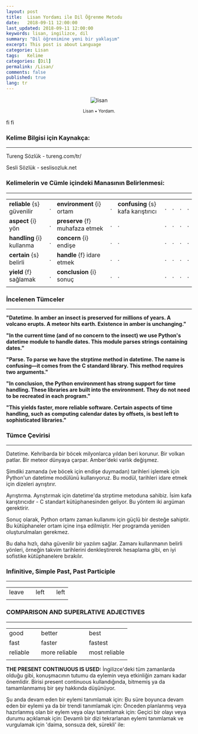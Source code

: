```yaml
---
layout: post
title:  Lisan Yordamı ile Dil Öğrenme Metodu
date:   2018-09-11 12:00:00
last_updated: 2018-09-11 12:00:00
keywords: lisan, ingilizce, dil
summary: "Dil öğrenimine yeni bir yaklaşım"
excerpt: This post is about Language
categorie: Lisan
tags:   Kelime
categories: [Dil]
permalink: /Lisan/
comments: false
published: true
lang: tr
---
```



<div class='pull-right alert alert-warning' style="margin: 15px; text-align: center;">
  <img src="{{ site.baseurl }}/images/lisan/lisan1.png" alt="lisan" class="resize" />
  <p><small>Lisan &bull; Yordam.</small></p>
</div> 
  

<span class="off">fi</span>
<span class="on">fi</span>


### Kelime Bilgisi için Kaynakça: 
***

Tureng Sözlük - tureng.com/tr/

Sesli Sözlük - seslisozluk.net

### Kelimelerin ve Cümle içindeki Manasının Belirlenmesi:
***


|                            |   |                           |   |   |   |   |   |   |
|----------------------------|---|---------------------------|---|---|---|---|---|---|
| **reliable** {s} güvenilir | . | **environment** {i} ortam | . | **confusing** {s} kafa karıştırıcı     | . | . | . | . |
| **aspect** {i} yön         | . | **preserve** {f} muhafaza etmek                         | . | . | . | . | . | . |
| **handling** {i} kullanma  | . | **concern** {i} endişe                           | . | . | . | . | . | . |
| **certain** {s} belirli    | . | **handle** {f} idare etmek                              | . | . | . | . | . | . |
| **yield** {f} sağlamak     | . | **conclusion** {i} sonuç  | . | . | . | . | . | . |
|                            |   |                           |   |   |   |   |   |   |

### İncelenen Tümceler
***

**"Datetime. In amber an insect is preserved for millions of years. A volcano erupts. A meteor hits earth. Existence in amber is unchanging."**

**"In the current time (and of no concern to the insect) we use Python's datetime module to handle dates. This module parses strings containing dates."**

**"Parse. To parse we have the strptime method in datetime. The name is confusing—it comes from the C standard library. This method requires two arguments."**

**"In conclusion, the Python environment has strong support for time handling. These libraries are built into the environment. They do not need to be recreated in each program."**

**"This yields faster, more reliable software. Certain aspects of time handling, such as computing calendar dates by offsets, is best left to sophisticated libraries."**

### Tümce Çevirisi
***

Datetime. Kehribarda bir böcek milyonlarca yıldan beri korunur. Bir volkan patlar. Bir meteor dünyaya çarpar. Amber’deki varlık değişmez.

Şimdiki zamanda (ve böcek için endişe duymadan) tarihleri ​​işlemek için Python'un datetime modülünü kullanıyoruz. Bu modül, tarihleri ​​idare etmek için dizeleri ayrıştırır.

Ayrıştırma. Ayrıştırmak için datetime'da strptime metoduna sahibiz. İsim kafa karıştırıcıdır - C standart kütüphanesinden geliyor. Bu yöntem iki argüman gerektirir.

Sonuç olarak, Python ortamı zaman kullanımı için güçlü bir desteğe sahiptir. Bu kütüphaneler ortam içine inşa edilmiştir. Her programda yeniden oluşturulmaları gerekmez. 

Bu daha hızlı, daha güvenilir bir yazılım sağlar. Zamanı kullanmanın belirli yönleri, örneğin takvim tarihlerini denkleştirerek hesaplama gibi, en iyi sofistike kütüphanelere bırakılır.

### Infinitive,	Simple Past,	Past Participle
***

|           |      |               |      |               |	
|-----------|------|---------------|------|---------------|
| leave     |      | left          |      | left          |
|           |      |               |      |               |


### COMPARISON AND SUPERLATIVE ADJECTIVES
***

|           |   |               |   |               |
|-----------|---|---------------|---|---------------|
| good      |   | better        |   | best          |
| fast      |   | faster        |   | fastest       |
| reliable  |   | more reliable |   | most reliable |
|           |   |               |   |               |


<div class="alert alert-warning" role="alert">
<p><strong>THE PRESENT CONTINUOUS IS USED:</strong> İngilizce'deki tüm zamanlarda olduğu gibi, konuşmacının tutumu da eylemin veya etkinliğin zamanı kadar önemlidir. Birisi present continuous kullandığında, bitmemiş ya da tamamlanmamış bir şey hakkında düşünüyor.

Şu anda devam eden bir eylemi tanımlamak için:
Bu süre boyunca devam eden bir eylemi ya da bir trendi tanımlamak için:
Önceden planlanmış veya hazırlanmış olan bir eylem veya olayı tanımlamak için:
Geçici bir olayı veya durumu açıklamak için:
Devamlı bir dizi tekrarlanan eylemi tanımlamak ve vurgulamak için 'daima, sonsuza dek, sürekli' ile:
</p>
</div>









